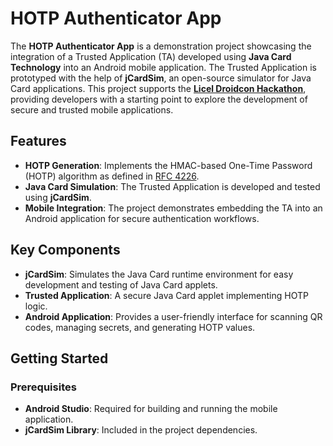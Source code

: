 # HOTP Authenticator App

The **HOTP Authenticator App** is a demonstration project showcasing the integration of a Trusted Application (TA) developed using **Java Card Technology** into an Android mobile application. 
The Trusted Application is prototyped with the help of **jCardSim**, an open-source simulator for Java Card applications. This project supports the **[Licel Droidcon Hackathon](https://github.com/licel/droidcon-hackathon)**, 
providing developers with a starting point to explore the development of secure and trusted mobile applications.

## Features
- **HOTP Generation**: Implements the HMAC-based One-Time Password (HOTP) algorithm as defined in [RFC 4226](https://tools.ietf.org/html/rfc4226).
- **Java Card Simulation**: The Trusted Application is developed and tested using **jCardSim**.
- **Mobile Integration**: The project demonstrates embedding the TA into an Android application for secure authentication workflows.

## Key Components
- **jCardSim**: Simulates the Java Card runtime environment for easy development and testing of Java Card applets.
- **Trusted Application**: A secure Java Card applet implementing HOTP logic.
- **Android Application**: Provides a user-friendly interface for scanning QR codes, managing secrets, and generating HOTP values.

## Getting Started
### Prerequisites
- **Android Studio**: Required for building and running the mobile application.
- **jCardSim Library**: Included in the project dependencies.

